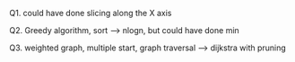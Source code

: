 Q1. could have done slicing along the X axis

Q2. Greedy algorithm, sort --> nlogn, but could have done min

Q3. weighted graph, multiple start, graph traversal --> dijkstra with pruning